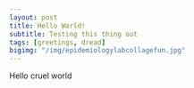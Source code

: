 ```yaml
---
layout: post
title: Hello World!
subtitle: Testing this thing out
tags: [greetings, dread]
bigimg: "/img/epidemiologylabcollagefun.jpg"
---
```


Hello cruel world

